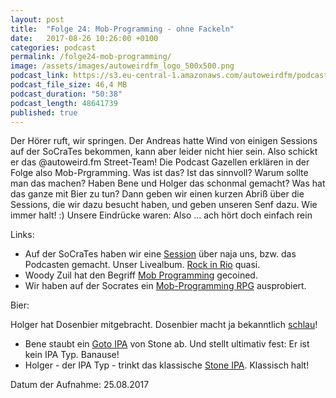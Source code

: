 ```yaml
---
layout: post
title:  "Folge 24: Mob-Programming - ohne Fackeln"
date:   2017-08-26 10:26:00 +0100
categories: podcast
permalink: /folge24-mob-programming/
image: /assets/images/autoweirdfm_logo_500x500.png
podcast_link: https://s3.eu-central-1.amazonaws.com/autoweirdfm/podcasts/folge-24-mob-programming.mp3
podcast_file_size: 46,4 MB
podcast_duration: "50:38"
podcast_length: 48641739
published: true
---
```


Der Hörer ruft, wir springen. Der Andreas hatte Wind von einigen Sessions auf der SoCraTes bekommen, kann aber leider nicht hier sein. Also schickt er das @autoweird.fm Street-Team!
Die Podcast Gazellen erklären in der Folge also Mob-Prgramming. Was ist das? Ist das sinnvoll? Warum sollte man das machen? Haben Bene und Holger das schonmal gemacht? Was hat das ganze mit Bier zu tun? 
Dann geben wir einen kurzen Abriß über die Sessions, die wir dazu besucht haben, und geben unseren Senf dazu. Wie immer halt! :) Unsere Eindrücke waren: Also ... ach hört doch einfach rein

Links:

- Auf der SoCraTes haben wir eine [Session](https://s3.eu-central-1.amazonaws.com/autoweirdfm/podcasts/socrates-2017-session.mp3) über naja uns, bzw. das Podcasten gemacht. Unser Livealbum. [Rock in Rio](https://de.wikipedia.org/wiki/Rock_in_Rio_(Album)) quasi.
- Woody Zuil hat den Begriff [Mob Programming](http://mobprogramming.org/) gecoined.
- Wir haben auf der Socrates ein [Mob-Programming RPG](https://github.com/willemlarsen/mobprogrammingrpg) ausprobiert.

Bier:

Holger hat Dosenbier mitgebracht. Dosenbier macht ja bekanntlich [schlau](https://www.youtube.com/watch?v=P0ASPfzz2MA)!
- Bene staubt ein [Goto IPA](https://untappd.com/b/stone-brewing-co-stone-go-to-ipa/564031) von Stone ab. Und stellt ultimativ fest: Er ist kein IPA Typ. Banause!
- Holger - der IPA Typ - trinkt das klassische [Stone IPA](https://untappd.com/b/stone-brewing-stone-ipa/821). Klassisch halt!

Datum der Aufnahme: 25.08.2017